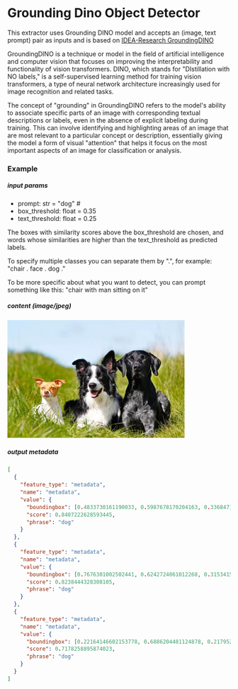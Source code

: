 # Grounding Dino Object Detector
This extractor uses Grounding DINO model and accepts an (image, text prompt) pair as inputs and is based on [IDEA-Research GroundingDINO](https://github.com/IDEA-Research/GroundingDINO)

GroundingDINO is a technique or model in the field of artificial intelligence and computer vision that focuses on improving the interpretability and functionality of vision transformers. DINO, which stands for "DIstillation with NO labels," is a self-supervised learning method for training vision transformers, a type of neural network architecture increasingly used for image recognition and related tasks.

The concept of "grounding" in GroundingDINO refers to the model's ability to associate specific parts of an image with corresponding textual descriptions or labels, even in the absence of explicit labeling during training. This can involve identifying and highlighting areas of an image that are most relevant to a particular concept or description, essentially giving the model a form of visual "attention" that helps it focus on the most important aspects of an image for classification or analysis. 

### Example

##### input params
- prompt: str = "dog" # 
- box_threshold: float = 0.35
- text_threshold: float = 0.25

The boxes with similarity scores above the box_threshold are chosen, and words whose similarities are higher than the text_threshold as predicted labels.

To specify multiple classes you can separate them by ".", for example:
"chair . face . dog ."

To be more specific about what you want to detect, you can prompt something like this:
"chair with man sitting on it"


##### content (image/jpeg)
<img src="sample.jpg" style="max-width:400px;" alt="Image" title="image">

##### output metadata
```json
[
  {
    "feature_type": "metadata",
    "name": "metadata",
    "value": {
      "boundingbox": [0.4833730161190033, 0.5987678170204163, 0.3368471562862396, 0.6928521394729614],
      "score": 0.8407222628593445,
      "phrase": "dog"
    }
  },
  {
    "feature_type": "metadata",
    "name": "metadata",
    "value": {
      "boundingbox": [0.7676301002502441, 0.6242724061012268, 0.3153415322303772, 0.7455269694328308],
      "score": 0.8238444328308105,
      "phrase": "dog"
    }
  },
  {
    "feature_type": "metadata",
    "name": "metadata",
    "value": {
      "boundingbox": [0.22164146602153778, 0.6886204481124878, 0.21795204281806946, 0.4135660231113434],
      "score": 0.7178258895874023,
      "phrase": "dog"
    }
  }
]
```